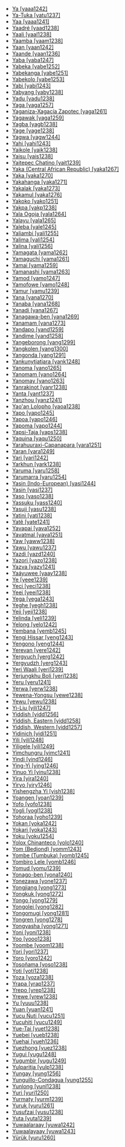 - [Ya [yaaa1242]](tree/atla1278/volt1241/benu1247/benu1248/taro1265/kwan1287/vagh1247/yaaa1242/yaaa1242.ini)
- [Ya-Tuka [yatu1237]](tree/aust1307/nucl1752/mala1545/nort3238/meso1254/sout3211/sout2907/west2550/nucl1542/kall1244/kele1259/yatu1237/yatu1237.ini)
- [Yaa [yaaa1241]](tree/atla1278/volt1241/nort3149/adam1258/adam1259/samb1322/mumu1249/mumu1250/nucl1240/yaaa1241/yaaa1241.ini)
- [Yaadré [yaad1238]](tree/atla1278/volt1241/nort3149/gura1261/cent2243/nort2777/bwam1248/otiv1239/nucl1743/gurm1247/west2461/nucl1748/nort3234/moss1237/moss1238/moss1236/yaad1238/yaad1238.ini)
- [Yaali [yaal1238]](tree/maba1274/maba1275/maba1276/nucl1441/kend1253/yaal1238/yaal1238.ini)
- [Yaamba [yaam1238]](tree/atla1278/volt1241/benu1247/bant1294/sout3152/narr1281/cent2260/grea1286/kela1261/tsin1240/mbol1247/yaam1238/yaam1238.ini)
- [Yaan [yaan1242]](tree/mand1469/east2697/sout3140/guro1245/guro1246/guro1247/yaou1238/yaan1242/yaan1242.ini)
- [Yaande [yaan1236]](tree/atla1278/volt1241/nort3149/gura1261/cent2243/nort2777/bwam1248/otiv1239/nucl1743/gurm1247/west2461/nucl1748/nort3234/moss1237/moss1238/moss1236/yaan1236/yaan1236.ini)
- [Yaba [yaba1247]](tree/mand1469/west2780/samo1308/duun1243/bobo1253/nort2819/yaba1247/yaba1247.ini)
- [Yabeka [yabe1252]](tree/atla1278/volt1241/benu1247/bant1294/sout3152/narr1281/bant1295/yaun1239/ewon1241/ewon1239/yabe1252/yabe1252.ini)
- [Yabekanga [yabe1251]](tree/atla1278/volt1241/benu1247/bant1294/sout3152/narr1281/bant1295/yaun1239/ewon1241/ewon1239/yabe1251/yabe1251.ini)
- [Yabekolo [yabe1253]](tree/atla1278/volt1241/benu1247/bant1294/sout3152/narr1281/bant1295/yaun1239/ewon1241/ewon1239/yabe1253/yabe1253.ini)
- [Yabi [yabi1243]](tree/nucl1709/pani1259/ekar1243/yabi1243/yabi1243.ini)
- [Yabyang [yaby1238]](tree/atla1278/volt1241/benu1247/bant1294/sout3152/narr1281/bant1295/basa1283/basa1289/bako1249/yaby1238/yaby1238.ini)
- [Yadu [yadu1238]](tree/sino1245/burm1265/naqi1236/qian1263/qian1264/nort2722/yadu1238/yadu1238.ini)
- [Yaga [yaga1257]](tree/aust1307/nucl1752/mala1545/nort3238/nort3187/dupa1235/yaga1257/yaga1257.ini)
- [Yaganiza-Xagacía Zapotec [yaga1261]](tree/otom1299/east2557/popo1292/zapo1436/zapo1437/core1259/nort2987/cajo1238/yaga1261/yaga1261.ini)
- [Yagawak [yaga1259]](tree/nucl1709/fini1244/fini1245/want1251/want1253/want1252/yaga1259/yaga1259.ini)
- [Yagba [yagb1238]](tree/atla1278/volt1241/benu1247/defo1239/yoru1244/edek1238/edea1234/east2738/sout3186/nucl1747/lucu1239/yoru1245/yagb1238/yagb1238.ini)
- [Yage [yage1238]](tree/sino1245/sini1245/nort3155/dung1253/yage1238/yage1238.ini)
- [Yagwa [yagw1244]](tree/afro1255/chad1250/masa1323/nort3157/masa1324/masa1322/west2705/yagw1244/yagw1244.ini)
- [Yahi [yahi1243]](tree/yana1271/yahi1243/yahi1243.ini)
- [Yaikole [yaik1238]](tree/atla1278/volt1241/benu1247/bant1294/sout3152/narr1281/cent2260/grea1286/kela1261/tsin1240/mbol1247/yaik1238/yaik1238.ini)
- [Yaisu [yais1238]](tree/atla1278/volt1241/benu1247/bant1294/sout3152/narr1281/cent2260/grea1286/kela1261/tsin1240/mbol1247/yais1238/yais1238.ini)
- [Yaitepec Chatino [yait1239]](tree/otom1299/east2557/popo1292/zapo1436/chat1268/core1263/coas1314/east2736/west2644/yait1239/yait1239.ini)
- [Yaka (Central African Republic) [yaka1267]](tree/atla1278/volt1241/nort3149/adam1258/uban1244/sere1265/ngba1291/ngba1292/west2836/monz1252/baka1271/ganz1247/yaka1267/yaka1267.ini)
- [Yaka [yaka1270]](tree/atla1278/volt1241/benu1247/bant1294/sout3152/narr1281/cent2260/kong1295/nucl1741/yaka1278/yaka1269/yaka1270/yaka1270.ini)
- [Yakahanga [yaka1271]](tree/atla1278/volt1241/benu1247/bant1294/sout3152/narr1281/east2731/nort3203/grea1289/west2841/ruta1242/sout3202/nyam1277/yaka1271/yaka1271.ini)
- [Yakalak [yaka1273]](tree/atla1278/volt1241/benu1247/bant1294/sout3152/narr1281/bant1295/basa1283/basa1289/bako1249/yaka1273/yaka1273.ini)
- [Yakamul [yaka1276]](tree/aust1307/nucl1752/mala1545/cent2237/east2712/ocea1241/west2818/nort3206/scho1242/siau1243/siss1244/alit1234/kapp1237/yaka1276/yaka1276.ini)
- [Yakoko [yako1251]](tree/atla1278/volt1241/nort3149/adam1258/adam1259/samb1322/mumu1249/mumu1250/nucl1240/yako1251/yako1251.ini)
- [Yakpa [yakp1238]](tree/atla1278/volt1241/nort3149/adam1258/uban1244/band1341/cent2021/cent2022/mids1242/mids1243/yakp1238/yakp1238.ini)
- [Yala Ogoja [yala1264]](tree/atla1278/volt1241/benu1247/idom1262/etul1244/etul1246/nucl1732/yala1263/yala1264/yala1264.ini)
- [Yalayu [yala1265]](tree/aust1307/nucl1752/mala1545/cent2237/east2712/ocea1241/sout3173/newc1243/extr1244/nyal1256/nyal1254/yala1265/yala1265.ini)
- [Yaleba [yale1245]](tree/aust1307/nucl1752/mala1545/cent2237/east2712/ocea1241/west2818/papu1253/nucl1744/nort2848/aret1241/taup1241/tawa1275/yale1245/yale1245.ini)
- [Yaliambi [yali1255]](tree/atla1278/volt1241/benu1247/bant1294/sout3152/narr1281/cent2260/grea1286/ngir1248/unun9926/uncl1482/budj1234/budz1238/yali1255/yali1255.ini)
- [Yalima [yali1254]](tree/atla1278/volt1241/benu1247/bant1294/sout3152/narr1281/cent2260/grea1286/kela1261/tsin1240/vieu1234/lomo1242/mong1338/yali1254/yali1254.ini)
- [Yalina [yali1256]](tree/otom1299/east2557/popo1292/zapo1436/zapo1437/core1259/nort2987/zoog1238/yali1256/yali1256.ini)
- [Yamagata [yama1262]](tree/japo1237/japa1256/japa1258/nucl1643/east2526/toho1244/sout2953/yama1262/yama1262.ini)
- [Yamaguchi [yama1261]](tree/japo1237/japa1256/japa1258/nucl1643/west2607/chug1253/yama1261/yama1261.ini)
- [Yamai [yama1259]](tree/aust1307/nucl1752/mala1545/cent2237/east2712/ocea1241/west2818/nort3206/nger1241/viti1243/belr1234/bell1262/astr1247/awad1244/yama1259/yama1259.ini)
- [Yamanashi [yama1263]](tree/japo1237/japa1256/japa1258/nucl1643/east2526/toka1245/naga1407/yama1263/yama1263.ini)
- [Yamod [yamo1247]](tree/cent2225/sara1341/sbbo1237/nucl1719/sara1349/cent2044/sara1346/bedi1236/gorr1238/yamo1247/yamo1247.ini)
- [Yamofowe [yamo1248]](tree/nucl1709/kain1273/goro1272/nucl1760/nucl1756/sian1257/yamo1248/yamo1248.ini)
- [Yamur [yamu1239]](tree/nucl1709/cent2116/asma1256/kamo1255/yamu1239/yamu1239.ini)
- [Yana [yana1270]](tree/atla1278/volt1241/nort3149/gura1261/cent2243/nort2777/bwam1248/otiv1239/nucl1743/gurm1247/west2461/nucl1748/nort3234/moss1237/moss1238/moss1236/yana1270/yana1270.ini)
- [Yanaba [yana1268]](tree/aust1307/nucl1752/mala1545/cent2237/east2712/ocea1241/west2818/papu1253/peri1258/kili1270/kili1266/kili1271/muyu1244/yana1268/yana1268.ini)
- [Yanadi [yana1267]](tree/drav1251/sout3133/sout3139/telu1265/telu1262/yana1267/yana1267.ini)
- [Yanagawa-ben [yana1269]](tree/japo1237/japa1256/japa1258/nucl1643/kyus1238/hich1237/chik1252/yana1269/yana1269.ini)
- [Yanamam [yana1273]](tree/yano1260/nina1239/yano1266/yano1267/yano1262/yana1273/yana1273.ini)
- [Yandapo [yand1259]](tree/nucl1709/enga1254/enga1251/enga1252/yand1259/yand1259.ini)
- [Yandime [yand1258]](tree/nucl1709/kain1273/goro1272/nucl1760/nucl1756/sian1257/yand1258/yand1258.ini)
- [Yangeborong [yang1299]](tree/nucl1709/fini1244/huon1246/west2795/koso1246/boro1279/yang1299/yang1299.ini)
- [Yangkolen [yang1300]](tree/nucl1708/urim1252/yang1300/yang1300.ini)
- [Yangonda [yang1291]](tree/atla1278/volt1241/benu1247/bant1294/sout3152/narr1281/cent2260/grea1286/kela1261/tsin1240/mbol1247/yang1291/yang1291.ini)
- [Yankunytjatjara [yank1248]](tree/pama1250/dese1234/wati1241/pint1254/nucl1724/wang1300/tjar1234/pitj1243/yank1248/yank1248.ini)
- [Yanoma [yano1265]](tree/yano1260/sanu1240/yano1265/yano1265.ini)
- [Yanomam [yano1264]](tree/yano1260/nina1239/yano1266/yano1267/yano1262/yano1264/yano1264.ini)
- [Yanomay [yano1263]](tree/yano1260/nina1239/yano1266/yano1267/yano1262/yano1263/yano1263.ini)
- [Yanrakinot [yanr1238]](tree/chuk1271/chuk1272/chuk1273/yanr1238/yanr1238.ini)
- [Yanta [yant1237]](tree/aust1307/nucl1752/mala1545/cent2237/east2712/ocea1241/west2818/nort3206/huon1245/sout2878/buan1245/mume1239/gora1262/yant1237/yant1237.ini)
- [Yanzhou [yanz1241]](tree/sino1245/sini1245/nort3155/huiz1242/yanz1241/yanz1241.ini)
- [Yao'an Lolopho [yaoa1238]](tree/sino1245/burm1265/lolo1265/lolo1267/nili1235/liso1234/lipo1243/lolo1259/yaoa1238/yaoa1238.ini)
- [Yapo [yapo1245]](tree/atla1278/volt1241/krua1234/west2485/greb1257/ivor1240/pyek1235/yapo1245/yapo1245.ini)
- [Yapoa [yapo1246]](tree/aust1307/nucl1752/mala1545/cent2237/east2712/ocea1241/west2818/papu1253/nucl1744/nort2848/aret1241/taup1241/weda1241/yapo1246/yapo1246.ini)
- [Yapoma [yapo1244]](tree/atla1278/volt1241/benu1247/bant1294/sout3152/narr1281/bant1295/basa1283/basa1289/bako1249/yapo1244/yapo1244.ini)
- [Yapsi-Taja [yaps1238]](tree/toro1256/orya1242/yaps1238/yaps1238.ini)
- [Yaquina [yaqu1250]](tree/alse1251/yaqu1250/yaqu1250.ini)
- [Yarahuuraxi-Capanapara [yara1251]](tree/guah1252/guah1253/cuib1242/yara1251/yara1251.ini)
- [Yaran [yara1249]](tree/ural1272/mari1278/west2392/yara1249/yara1249.ini)
- [Yari [yari1242]](tree/atla1278/volt1241/benu1247/bant1294/sout3152/narr1281/cent2260/kong1295/beem1239/yari1242/yari1242.ini)
- [Yarkhun [yark1238]](tree/indo1319/indo1320/iran1269/east2704/sout3156/wakh1245/yark1238/yark1238.ini)
- [Yaruma [yaru1258]](tree/nucl1710/jeee1236/jese1235/suya1243/yaru1258/yaru1258.ini)
- [Yarumarra [yaru1254]](tree/pama1250/karn1253/ngur1261/yaru1254/yaru1254.ini)
- [Yasin (Indo-European) [yasi1244]](tree/indo1319/indo1320/iran1269/east2704/sout3156/wakh1245/yasi1244/yasi1244.ini)
- [Yasin [yasi1237]](tree/buru1296/yasi1237/yasi1237.ini)
- [Yaso [yaso1238]](tree/gumu1244/yaso1238/yaso1238.ini)
- [Yassuku [yass1240]](tree/atla1278/volt1241/benu1247/bant1294/sout3152/narr1281/bant1295/basa1283/basa1289/bako1249/yass1240/yass1240.ini)
- [Yasuji [yasu1238]](tree/indo1319/indo1320/iran1269/west2794/sout3157/luri1257/luri1252/sout2647/yasu1238/yasu1238.ini)
- [Yatini [yati1238]](tree/atla1278/volt1241/nort3149/gura1261/cent2243/sout3164/grus1239/nort2782/nuna1234/nuni1253/sout2795/yati1238/yati1238.ini)
- [Yatê [yate1241]](tree/fuln1247/yate1241/yate1241.ini)
- [Yavapai [yava1252]](tree/coch1271/yuma1250/gene1244/rive1260/hava1248/yava1252/yava1252.ini)
- [Yavatmal [yava1251]](tree/drav1251/sout3133/sout3139/gond1265/nort3258/nort2702/yava1251/yava1251.ini)
- [Yaw [yaww1238]](tree/sino1245/burm1265/lolo1265/burm1266/sout3159/nucl1730/oldm1246/nucl1310/yaww1238/yaww1238.ini)
- [Yawu [yawu1237]](tree/sepi1257/sepi1256/mayo1278/yess1239/yawu1237/yawu1237.ini)
- [Yazdi [yazd1240]](tree/indo1319/indo1320/iran1269/west2794/sout3157/fars1254/fars1255/west2369/yazd1240/yazd1240.ini)
- [Yazori [yazo1238]](tree/atla1278/volt1241/nort3149/gura1261/cent2243/nort2777/bwam1248/otiv1239/nucl1743/gurm1247/west2461/nucl1748/sout3205/kama1375/hang1258/nort2781/yazo1238/yazo1238.ini)
- [Yazva [yazv1241]](tree/ural1272/perm1256/komi1267/komi1268/yazv1241/yazv1241.ini)
- [Yaáyuwee [yaay1238]](tree/atla1278/volt1241/nort3149/gbay1279/gbay1282/nort2775/yaay1238/yaay1238.ini)
- [Ye [yeee1239]](tree/aust1305/moni1258/monn1252/yeee1239/yeee1239.ini)
- [Yeci [yeci1238]](tree/atla1278/volt1241/benu1247/bant1294/sout3152/narr1281/cent2260/njil1234/nort3257/mbal1259/holu1246/holu1245/yeci1238/yeci1238.ini)
- [Yeei [yeei1238]](tree/atla1278/volt1241/benu1247/bant1294/sout3152/narr1281/cent2260/yanz1243/kwil1235/yans1240/yans1239/yeei1238/yeei1238.ini)
- [Yega [yega1243]](tree/nucl1709/bina1276/bina1279/nucl1603/sout2934/coas1297/ewag1241/yega1243/yega1243.ini)
- [Yeghe [yegh1238]](tree/atla1278/volt1241/benu1247/delt1251/ogon1240/east2401/taik1252/khan1278/yegh1238/yegh1238.ini)
- [Yeji [yeji1238]](tree/atla1278/volt1241/kwav1236/nyoa1234/poto1254/tano1248/guan1278/nort3204/otin1234/rive1262/chum1261/yeji1238/yeji1238.ini)
- [Yelinda [yeli1239]](tree/atla1278/volt1241/benu1247/bant1294/sout3152/narr1281/bant1295/yaun1239/bulu1251/yeli1239/yeli1239.ini)
- [Yelong [yelo1242]](tree/sino1245/burm1265/naqi1236/qian1263/rgya1241/guan1266/yelo1242/yelo1242.ini)
- [Yembana [yemb1245]](tree/atla1278/volt1241/benu1247/bant1294/sout3152/narr1281/bant1295/yaun1239/bulu1251/yemb1245/yemb1245.ini)
- [Yengi Hissar [yeng1243]](tree/turk1311/comm1245/oghu1246/uygh1240/uigh1240/yeng1243/yeng1243.ini)
- [Yengono [yeng1244]](tree/atla1278/volt1241/benu1247/bant1294/sout3152/narr1281/bant1295/yaun1239/bulu1251/yeng1244/yeng1244.ini)
- [Yerevan [yere1242]](tree/turk1311/comm1245/oghu1246/oghu1243/west2406/azer1255/nort2697/yere1242/yere1242.ini)
- [Yergyuch [yerg1242]](tree/nakh1245/dagh1238/lezg1248/nucl1321/sout2753/budu1248/yerg1242/yerg1242.ini)
- [Yergyudzh [yerg1243]](tree/nakh1245/dagh1238/lezg1248/nucl1321/sout2753/kryt1240/yerg1243/yerg1243.ini)
- [Yeri Waali [yeri1239]](tree/atla1278/volt1241/nort3149/gura1261/cent2243/nort2777/bwam1248/otiv1239/nucl1743/gurm1247/west2461/nucl1748/nort3234/safa1246/daga1276/cent2291/sout3209/wali1263/yeri1239/yeri1239.ini)
- [Yerjungkhu Boli [yerj1238]](tree/sino1245/bodi1256/tibe1275/east2777/pith1234/darm1241/darm1242/byan1241/yerj1238/yerj1238.ini)
- [Yeru [yeru1241]](tree/atla1278/volt1241/nort3149/adam1258/adam1259/samb1322/samb1323/voko1241/vere1248/vere1249/vere1250/koma1266/yeru1241/yeru1241.ini)
- [Yerwa [yerw1238]](tree/saha1256/west2505/kanu1279/kanu1281/cent2050/yerw1238/yerw1238.ini)
- [Yewena-Yongsu [yewe1238]](tree/sent1261/nucl1631/tabl1243/yewe1238/yewe1238.ini)
- [Yewu [yewu1238]](tree/atla1278/volt1241/benu1247/bant1294/sout3152/narr1281/abab1240/oldb1234/midd1348/late1250/paga1238/bwaa1238/yewu1238/yewu1238.ini)
- [Yi-Liu [yili1247]](tree/sino1245/sini1245/cent2008/ganc1239/yili1247/yili1247.ini)
- [Yiddish [yidd1256]](tree/indo1319/germ1287/nort3152/west2793/fran1268/high1287/fran1264/rhin1244/rhin1245/yidd1256/yidd1256.ini)
- [Yiddish, Eastern [yidd1258]](tree/indo1319/germ1287/nort3152/west2793/fran1268/high1287/fran1264/rhin1244/rhin1245/yidd1256/yidd1258/yidd1258.ini)
- [Yiddish, Western [yidd1257]](tree/indo1319/germ1287/nort3152/west2793/fran1268/high1287/fran1264/rhin1244/rhin1245/yidd1256/yidd1257/yidd1257.ini)
- [Yidinich [yidi1251]](tree/surm1244/sout2836/sout2837/kweg1241/yidi1251/yidi1251.ini)
- [Yili [yili1248]](tree/atla1278/volt1241/nort3149/gura1261/cent2243/waja1258/tula1250/tula1251/nucl1371/tula1252/yili1248/yili1248.ini)
- [Yiligele [yili1249]](tree/mand1469/east2697/sout3140/guro1245/guro1246/dant1235/tour1245/tour1242/yili1249/yili1249.ini)
- [Yimchungru [yimc1241]](tree/sino1245/kuki1245/naga1409/anga1312/aoic1235/yimc1239/yimc1240/sout2731/yimc1241/yimc1241.ini)
- [Yindi [yind1246]](tree/sino1245/kuki1245/kuki1246/peri1260/sout3160/pale1263/khum1248/yind1246/yind1246.ini)
- [Ying-Yi [ying1246]](tree/sino1245/sini1245/cent2008/ganc1239/ying1246/ying1246.ini)
- [Yinuo Yi [yinu1238]](tree/sino1245/burm1265/lolo1265/lolo1267/nili1235/sout3212/niso1234/nucl1739/nasu1236/sich1238/yinu1238/yinu1238.ini)
- [Yira [yira1240]](tree/atla1278/volt1241/benu1247/bant1294/sout3152/narr1281/east2731/nort3203/grea1289/west2842/konz1238/nand1264/yira1240/yira1240.ini)
- [Yiryo [yiry1246]](tree/cent2225/sara1341/sbbo1237/nucl1719/sara1349/bagi1248/moro1296/naba1258/bera1261/yiry1246/yiry1246.ini)
- [Yishengzha Yi [yish1238]](tree/sino1245/burm1265/lolo1265/lolo1267/nili1235/sout3212/niso1234/nucl1739/nasu1236/sich1238/yish1238/yish1238.ini)
- [Yoangen [yoan1239]](tree/nucl1709/fini1244/huon1246/east2705/kube1244/yoan1239/yoan1239.ini)
- [Yofo [yofo1238]](tree/book1242/yend1240/yofo1238/yofo1238.ini)
- [Yogli [yogl1238]](tree/sino1245/brah1260/kony1246/kony1249/tase1235/yogl1238/yogl1238.ini)
- [Yohoraa [yoho1239]](tree/tuca1253/east2698/east2702/east2707/tuca1252/yoho1239/yoho1239.ini)
- [Yokan [yoka1242]](tree/ural1272/saam1281/east2324/main1280/skol1241/yoka1242/yoka1242.ini)
- [Yokari [yoka1243]](tree/sent1261/nucl1631/tabl1243/yoka1243/yoka1243.ini)
- [Yoku [yoku1254]](tree/aust1307/nucl1752/mala1545/cent2237/east2712/ocea1241/sout3173/sout2868/erro1239/siee1239/yoku1254/yoku1254.ini)
- [Yolox Chinanteco [yolo1240]](tree/otom1299/west2783/otop1241/chin1484/chin1488/quio1240/yolo1240/yolo1240.ini)
- [Yom (Bedjond) [yomm1243]](tree/cent2225/sara1341/sbbo1237/nucl1719/sara1349/cent2044/sara1346/bedi1236/bedj1245/yomm1243/yomm1243.ini)
- [Yombe (Tumbuka) [yomb1245]](tree/atla1278/volt1241/benu1247/bant1294/sout3152/narr1281/east2731/bwil1246/sabi1248/tumb1251/tumb1252/tumb1250/yomb1245/yomb1245.ini)
- [Yombiro Lele [yomb1246]](tree/mand1469/west2780/mand1431/cent2047/mand1432/mand1433/mand1434/nucl1445/lele1266/yomb1246/yomb1246.ini)
- [Yomud [yomu1239]](tree/turk1311/comm1245/oghu1246/oghu1243/east2334/turk1304/yomu1239/yomu1239.ini)
- [Yonago-ben [yona1240]](tree/japo1237/japa1256/japa1258/nucl1643/west2607/umpa1238/yona1240/yona1240.ini)
- [Yonezawa [yone1237]](tree/japo1237/japa1256/japa1258/nucl1643/east2526/toho1244/sout2953/yone1237/yone1237.ini)
- [Yongjiang [yong1273]](tree/sino1245/sini1245/cent2008/wuch1236/taih1244/yong1273/yong1273.ini)
- [Yongkuk [yong1272]](tree/sino1245/brah1260/kony1246/kony1249/tase1235/yong1272/yong1272.ini)
- [Yongo [yong1279]](tree/atla1278/volt1241/benu1247/bant1294/sout3152/narr1281/cent2260/njil1234/nort3257/mbal1259/holu1246/phee1234/mban1264/yong1279/yong1279.ini)
- [Yongolei [yong1282]](tree/goil1242/bian1252/yong1282/yong1282.ini)
- [Yongomugi [yong1281]](tree/nucl1709/cent2120/simb1258/nucl1617/kuma1279/kuma1280/yong1281/yong1281.ini)
- [Yongren [yong1278]](tree/taik1256/kamt1241/beta1258/daic1237/cent2251/wenm1239/sapa1255/sout3184/sout2743/shan1276/nort2739/tain1252/yong1278/yong1278.ini)
- [Yongyasha [yong1271]](tree/sino1245/brah1260/kony1246/kony1247/phom1236/yong1271/yong1271.ini)
- [Yoni [yoni1238]](tree/atla1278/mela1257/temn1245/timn1235/yoni1238/yoni1238.ini)
- [Yoo [yooo1238]](tree/mand1469/east2697/sout3140/guro1245/guro1246/guro1247/yaou1238/yooo1238/yooo1238.ini)
- [Yoombe [yoom1238]](tree/atla1278/volt1241/benu1247/bant1294/sout3152/narr1281/cent2260/sira1268/lumb1251/bant1296/vili1238/yoom1238/yoom1238.ini)
- [Yori [yori1237]](tree/aust1307/nucl1752/mala1545/cent2237/east2712/ocea1241/west2818/nort3206/nger1241/viti1243/belr1234/bell1262/astr1247/awad1244/yori1237/yori1237.ini)
- [Yoro [yoro1242]](tree/atla1278/volt1241/nort3149/adam1258/adam1259/samb1322/mumu1249/mumu1250/nucl1240/yoro1242/yoro1242.ini)
- [Yosoñama [yoso1238]](tree/otom1299/east2557/amuz1253/mixt1422/mixt1423/mixt1427/west2824/nort2985/yoso1238/yoso1238.ini)
- [Yoti [yoti1238]](tree/book1242/yend1240/yoti1238/yoti1238.ini)
- [Yoza [yoza1238]](tree/atla1278/volt1241/benu1247/bant1294/sout3152/narr1281/east2731/nort3203/grea1289/west2841/ruta1242/sout3202/haya1250/yoza1238/yoza1238.ini)
- [Yrapa [yrap1237]](tree/cari1283/yukp1242/yukp1243/yukp1241/yrap1237/yrap1237.ini)
- [Yrepo [yrep1238]](tree/atla1278/volt1241/krua1234/west2485/greb1257/ivor1240/tepo1241/tepo1239/yrep1238/yrep1238.ini)
- [Yrewe [yrew1238]](tree/atla1278/volt1241/krua1234/west2485/greb1257/ivor1240/pyek1235/yrew1238/yrew1238.ini)
- [Yu [yuuu1238]](tree/atla1278/nort3146/cent2230/bakk1238/manj1250/mand1419/yuuu1238/yuuu1238.ini)
- [Yuan [yuan1241]](tree/aust1305/khmu1236/khmu1255/khmu1256/yuan1241/yuan1241.ini)
- [Yucu Ñuti [yucu1251]](tree/otom1299/east2557/amuz1253/mixt1422/mixt1423/mixt1427/tezo1238/yucu1251/yucu1251.ini)
- [Yucuhiti [yucu1249]](tree/otom1299/east2557/amuz1253/mixt1422/mixt1423/mixt1427/west2824/sout3000/yucu1249/yucu1249.ini)
- [Yue-Tai [yuet1238]](tree/sino1245/sini1245/sout2740/hakk1236/yuet1238/yuet1238.ini)
- [Yuebei [yueb1238]](tree/sino1245/sini1245/sout2740/hakk1236/yueb1238/yueb1238.ini)
- [Yuehai [yueh1236]](tree/sino1245/sini1245/sout2740/yuec1235/yueh1236/yueh1236.ini)
- [Yuezhong [yuez1238]](tree/sino1245/sini1245/sout2740/hakk1236/yuez1238/yuez1238.ini)
- [Yugui [yugu1248]](tree/sino1245/sini1245/sout2740/hakk1236/yugu1248/yugu1248.ini)
- [Yugumbir [yugu1249]](tree/pama1250/sout3135/news1235/band1357/band1339/yugu1249/yugu1249.ini)
- [Yulparitja [yulp1238]](tree/pama1250/dese1234/wati1241/mart1257/warn1245/mart1256/yulp1238/yulp1238.ini)
- [Yungay [yung1256]](tree/quec1387/quec1386/cent2141/huay1239/huay1240/yung1256/yung1256.ini)
- [Yunguillo-Condagua [yung1255]](tree/quec1387/quec1388/quec1384/colo1257/inga1251/jung1240/yung1255/yung1255.ini)
- [Yunlong [yunl1238]](tree/sino1245/macr1275/caij1235/baic1239/cent2004/yunl1238/yunl1238.ini)
- [Yuri [yuri1250]](tree/nucl1709/cent2120/simb1258/nucl1617/goli1246/goli1247/yuri1250/yuri1250.ini)
- [Yurmaty [yurm1239]](tree/turk1311/comm1245/oghu1246/oghu1243/kipc1239/nort2696/bash1264/yurm1239/yurm1239.ini)
- [Yuruk [yuru1261]](tree/turk1311/comm1245/oghu1246/oghu1243/west2406/nucl1762/balk1254/yuru1261/yuru1261.ini)
- [Yusufzai [yusu1238]](tree/indo1319/indo1320/iran1269/east2704/sout3156/pash1269/nucl1276/nort2646/nort2648/yusu1238/yusu1238.ini)
- [Yuta [yuta1239]](tree/east2503/wipi1242/yuta1239/yuta1239.ini)
- [Yuwaalaraay [yuwa1242]](tree/pama1250/sout3135/wira1261/gami1243/yuwa1242/yuwa1242.ini)
- [Yuwaalayaay [yuwa1243]](tree/pama1250/sout3135/wira1261/gami1243/yuwa1243/yuwa1243.ini)
- [Yürük [yuru1260]](tree/indo1319/indo1320/indo1321/indo1322/doma1258/yuru1260/yuru1260.ini)
